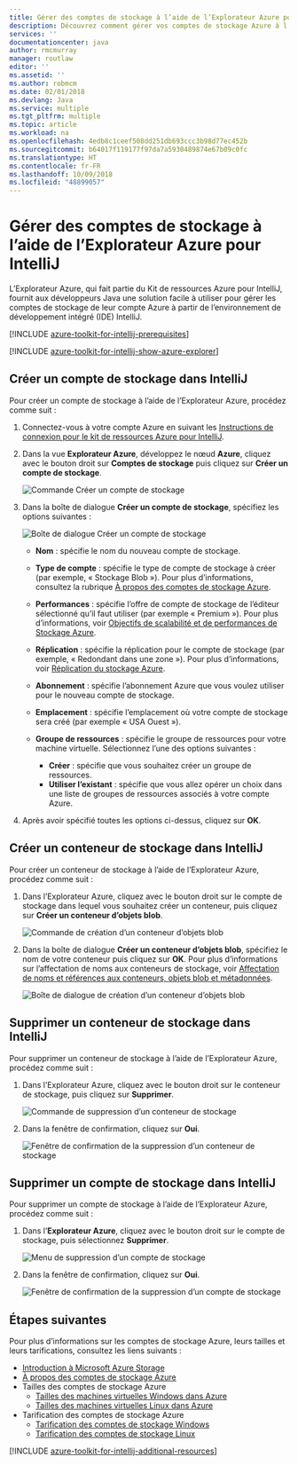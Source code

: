 ```yaml
---
title: Gérer des comptes de stockage à l’aide de l’Explorateur Azure pour IntelliJ
description: Découvrez comment gérer vos comptes de stockage Azure à l’aide de l’Explorateur Azure pour IntelliJ.
services: ''
documentationcenter: java
author: rmcmurray
manager: routlaw
editor: ''
ms.assetid: ''
ms.author: robmcm
ms.date: 02/01/2018
ms.devlang: Java
ms.service: multiple
ms.tgt_pltfrm: multiple
ms.topic: article
ms.workload: na
ms.openlocfilehash: 4edb8c1ceef508dd251db693ccc3b98d77ec452b
ms.sourcegitcommit: b64017f119177f97da7a5930489874e67b09c0fc
ms.translationtype: HT
ms.contentlocale: fr-FR
ms.lasthandoff: 10/09/2018
ms.locfileid: "48899057"
---
```

# <a name="manage-storage-accounts-by-using-the-azure-explorer-for-intellij"></a>Gérer des comptes de stockage à l’aide de l’Explorateur Azure pour IntelliJ

L’Explorateur Azure, qui fait partie du Kit de ressources Azure pour IntelliJ, fournit aux développeurs Java une solution facile à utiliser pour gérer les comptes de stockage de leur compte Azure à partir de l’environnement de développement intégré (IDE) IntelliJ.

[!INCLUDE [azure-toolkit-for-intellij-prerequisites](../includes/azure-toolkit-for-intellij-prerequisites.md)]

[!INCLUDE [azure-toolkit-for-intellij-show-azure-explorer](../includes/azure-toolkit-for-intellij-show-azure-explorer.md)]

## <a name="create-a-storage-account-in-intellij"></a>Créer un compte de stockage dans IntelliJ

Pour créer un compte de stockage à l’aide de l’Explorateur Azure, procédez comme suit :

1. Connectez-vous à votre compte Azure en suivant les [Instructions de connexion pour le kit de ressources Azure pour IntelliJ]. 

2. Dans la vue **Explorateur Azure**, développez le nœud **Azure**, cliquez avec le bouton droit sur **Comptes de stockage** puis cliquez sur **Créer un compte de stockage**.

   ![Commande Créer un compte de stockage][CS01]

3. Dans la boîte de dialogue **Créer un compte de stockage**, spécifiez les options suivantes :

   ![Boîte de dialogue Créer un compte de stockage][CS02]

   * **Nom** : spécifie le nom du nouveau compte de stockage.

   * **Type de compte** : spécifie le type de compte de stockage à créer (par exemple, « Stockage Blob »). Pour plus d’informations, consultez la rubrique [À propos des comptes de stockage Azure]. 

   * **Performances** : spécifie l’offre de compte de stockage de l’éditeur sélectionné qu’il faut utiliser (par exemple « Premium »). Pour plus d’informations, voir [Objectifs de scalabilité et de performances de Stockage Azure]. 

   * **Réplication** : spécifie la réplication pour le compte de stockage (par exemple, « Redondant dans une zone »). Pour plus d’informations, voir [Réplication du stockage Azure]. 

   * **Abonnement** : spécifie l’abonnement Azure que vous voulez utiliser pour le nouveau compte de stockage.

   * **Emplacement** : spécifie l’emplacement où votre compte de stockage sera créé (par exemple « USA Ouest »).

   * **Groupe de ressources** : spécifie le groupe de ressources pour votre machine virtuelle. Sélectionnez l’une des options suivantes :
      * **Créer** : spécifie que vous souhaitez créer un groupe de ressources.
      * **Utiliser l’existant** : spécifie que vous allez opérer un choix dans une liste de groupes de ressources associés à votre compte Azure.

4. Après avoir spécifié toutes les options ci-dessus, cliquez sur **OK**.

## <a name="create-a-storage-container-in-intellij"></a>Créer un conteneur de stockage dans IntelliJ

Pour créer un conteneur de stockage à l’aide de l’Explorateur Azure, procédez comme suit :

1. Dans l’Explorateur Azure, cliquez avec le bouton droit sur le compte de stockage dans lequel vous souhaitez créer un conteneur, puis cliquez sur **Créer un conteneur d’objets blob**.

   ![Commande de création d’un conteneur d’objets blob][CC01]

2. Dans la boîte de dialogue **Créer un conteneur d’objets blob**, spécifiez le nom de votre conteneur puis cliquez sur **OK**. Pour plus d’informations sur l’affectation de noms aux conteneurs de stockage, voir [Affectation de noms et références aux conteneurs, objets blob et métadonnées].

   ![Boîte de dialogue de création d’un conteneur d’objets blob][CC02]

## <a name="delete-a-storage-container-in-intellij"></a>Supprimer un conteneur de stockage dans IntelliJ

Pour supprimer un conteneur de stockage à l’aide de l’Explorateur Azure, procédez comme suit :

1. Dans l’Explorateur Azure, cliquez avec le bouton droit sur le conteneur de stockage, puis cliquez sur **Supprimer**.

   ![Commande de suppression d’un conteneur de stockage][DC01]

2. Dans la fenêtre de confirmation, cliquez sur **Oui**.

   ![Fenêtre de confirmation de la suppression d’un conteneur de stockage][DC02]

## <a name="delete-a-storage-account-in-intellij"></a>Supprimer un compte de stockage dans IntelliJ

Pour supprimer un compte de stockage à l’aide de l’Explorateur Azure, procédez comme suit :

1. Dans l’**Explorateur Azure**, cliquez avec le bouton droit sur le compte de stockage, puis sélectionnez **Supprimer**.

   ![Menu de suppression d’un compte de stockage][DS01]

2. Dans la fenêtre de confirmation, cliquez sur **Oui**.

   ![Fenêtre de confirmation de la suppression d’un compte de stockage][DS02]

## <a name="next-steps"></a>Étapes suivantes

Pour plus d’informations sur les comptes de stockage Azure, leurs tailles et leurs tarifications, consultez les liens suivants :

* [Introduction à Microsoft Azure Storage]
* [À propos des comptes de stockage Azure]
* Tailles des comptes de stockage Azure
  * [Tailles des machines virtuelles Windows dans Azure]
  * [Tailles des machines virtuelles Linux dans Azure]
* Tarification des comptes de stockage Azure
  * [Tarification des comptes de stockage Windows]
  * [Tarification des comptes de stockage Linux]

[!INCLUDE [azure-toolkit-for-intellij-additional-resources](../includes/azure-toolkit-for-intellij-additional-resources.md)]

<!-- URL List -->

[Instructions de connexion pour le kit de ressources Azure pour IntelliJ]: ./azure-toolkit-for-intellij-sign-in-instructions.md
[Introduction à Microsoft Azure Storage]: /azure/storage/storage-introduction
[À propos des comptes de stockage Azure]: /azure/storage/storage-create-storage-account
[Réplication du stockage Azure]: /azure/storage/storage-redundancy
[Objectifs de scalabilité et de performances de Stockage Azure]: /azure/storage/storage-scalability-targets
[Affectation de noms et références aux conteneurs, objets blob et métadonnées]: http://go.microsoft.com/fwlink/?LinkId=255555

[Tailles des machines virtuelles Windows dans Azure]: /azure/virtual-machines/virtual-machines-windows-sizes
[Tailles des machines virtuelles Linux dans Azure]: /azure/virtual-machines/virtual-machines-linux-sizes
[Tarification des comptes de stockage Windows]: /pricing/details/virtual-machines/windows/
[Tarification des comptes de stockage Linux]: /pricing/details/virtual-machines/linux/

<!-- IMG List -->

[CS01]: media/azure-toolkit-for-intellij-managing-storage-accounts-using-azure-explorer/CS01.png
[CS02]: media/azure-toolkit-for-intellij-managing-storage-accounts-using-azure-explorer/CS02.png
[CC01]: media/azure-toolkit-for-intellij-managing-storage-accounts-using-azure-explorer/CC01.png
[CC02]: media/azure-toolkit-for-intellij-managing-storage-accounts-using-azure-explorer/CC02.png

[DS01]: media/azure-toolkit-for-intellij-managing-storage-accounts-using-azure-explorer/DS01.png
[DS02]: media/azure-toolkit-for-intellij-managing-storage-accounts-using-azure-explorer/DS02.png
[DC01]: media/azure-toolkit-for-intellij-managing-storage-accounts-using-azure-explorer/DC01.png
[DC02]: media/azure-toolkit-for-intellij-managing-storage-accounts-using-azure-explorer/DC02.png
